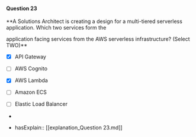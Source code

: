 #### Question  23

**A Solutions Architect is creating a design for a multi-tiered serverless application. Which two services form the

application facing services from the AWS serverless infrastructure? (Select TWO)**

- [x] API Gateway

- [ ] AWS Cognito

- [x] AWS Lambda

- [ ] Amazon ECS

- [ ] Elastic Load Balancer

*

- hasExplain:: [[explanation_Question  23.md]]
